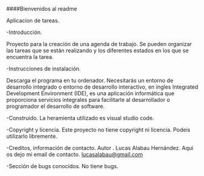 ####Bienvenidos al readme
 
Aplicacion de tareas. 
 
-Introducción. 
 
Proyecto para la creación de una agenda de trabajo. Se pueden organizar las tareas que se están realizando y los diferentes estados en los que se encuentra la tarea. 
 
-Instrucciones de instalación. 
 
Descarga el programa en tu ordenador. Necesitarás un entorno de desarrollo integrado o entorno de desarrollo interactivo, en ingles Integrated Development Environment (IDE), es una aplicación informática que proporciona servicios integrales para facilitarle al desarrollador o programador el desarrollo de software. 
 
-Construido. 
La heramienta utilizado es visual studio code.
 
-Copyright y licencia.
Este proyecto no tiene copyright ni licencia. Podeis utilizarlo libremente. 
 
-Creditos, información de contacto.
Autor . Lucas Alabau Hernández. 
Aqui os dejo mi email de contacto. lucasalabau@gmail.com 
 
-Sección de bugs conocidos. 
No tiene bugs. 
 
 


